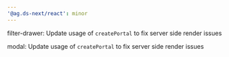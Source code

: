 ```yaml
---
'@ag.ds-next/react': minor
---
```


filter-drawer: Update usage of `createPortal` to fix server side render issues

modal: Update usage of `createPortal` to fix server side render issues
